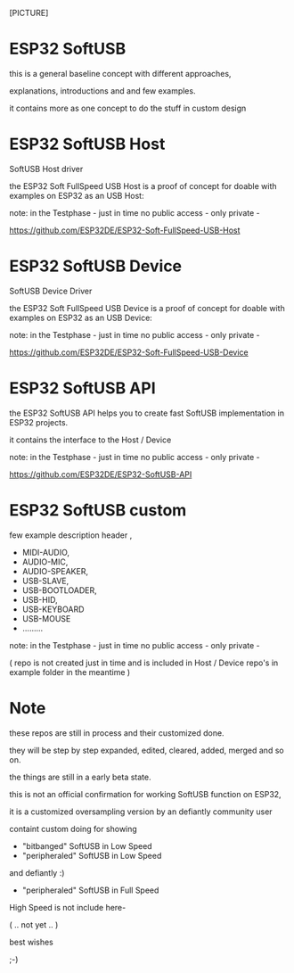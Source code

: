 [PICTURE]


# ESP32 SoftUSB
this is a general baseline concept with different approaches, 

explanations, introductions and and few examples.

it contains more as one concept to do the stuff in custom design


# ESP32 SoftUSB Host
SoftUSB Host driver

the ESP32 Soft FullSpeed USB Host is a proof of concept for doable with examples on ESP32 as an USB Host:

note: in the Testphase - just in time no public access - only private -

https://github.com/ESP32DE/ESP32-Soft-FullSpeed-USB-Host


# ESP32 SoftUSB Device
SoftUSB Device Driver

the ESP32 Soft FullSpeed USB Device is a proof of concept for doable with examples on ESP32 as an USB Device:

note: in the Testphase - just in time no public access - only private -

https://github.com/ESP32DE/ESP32-Soft-FullSpeed-USB-Device



# ESP32 SoftUSB API
the ESP32 SoftUSB API helps you to create fast SoftUSB implementation in ESP32 projects.

it contains the interface to the Host /  Device

note: in the Testphase - just in time no public access - only private -

https://github.com/ESP32DE/ESP32-SoftUSB-API



# ESP32 SoftUSB custom
few example description header , 

- MIDI-AUDIO, 
- AUDIO-MIC, 
- AUDIO-SPEAKER, 
- USB-SLAVE, 
- USB-BOOTLOADER, 
- USB-HID,
- USB-KEYBOARD
- USB-MOUSE
- .........

note: in the Testphase - just in time no public access - only private -

( repo is not created just in time and is included in Host / Device repo's in example folder in the meantime )



# Note

these repos are still in process and their customized done.

they will be step by step expanded, edited, cleared, added, merged and so on.

the things are still in a early beta state.

this is not an official confirmation for working SoftUSB function on ESP32,

it is a customized oversampling version by an defiantly community user

containt custom doing for showing 

- "bitbanged" SoftUSB in Low Speed 
- "peripheraled" SoftUSB in Low Speed

and defiantly :) 
- "peripheraled" SoftUSB in Full Speed

High Speed is not include here- 

( .. not yet .. ) 


best wishes

;-)
